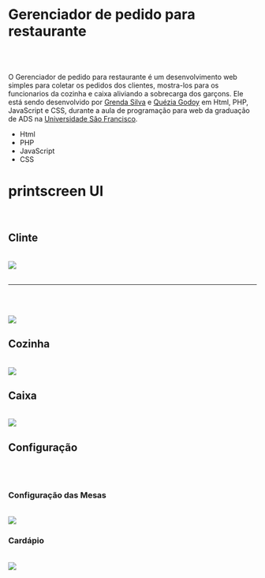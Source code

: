 # Gerenciador de pedido para restaurante

</br></br>

O Gerenciador de pedido para restaurante é um desenvolvimento web simples para coletar os pedidos dos clientes, mostra-los para os funcionarios da cozinha e caixa aliviando a sobrecarga dos garçons. Ele está sendo desenvolvido por <a href="https://github.com/GrendaCarla">Grenda Silva</a> e <a href="https://github.com/Leckaa">Quézia Godoy</a> em Html, PHP, JavaScript e CSS, durante a aula de programação para web da graduação de ADS na <a href="https://www.usf.edu.br/">Universidade São Francisco</a>.

* Html
* PHP
* JavaScript
* CSS

# printscreen UI

</br>
<h2>Clinte</h2>
</br>

<img align=center src="https://user-images.githubusercontent.com/80162033/116297968-3dceb780-a772-11eb-8f44-7fbf24260ce8.PNG"> 
</br></br>

----

</br></br>

<img align=center src="https://user-images.githubusercontent.com/80162033/116298735-31972a00-a773-11eb-92f3-088354dcea8c.PNG">

</br>
<h2>Cozinha</h2>
</br>

<img align=center src="https://user-images.githubusercontent.com/80162033/116299975-b59de180-a774-11eb-9958-e3deb3c821b0.PNG">

</br>
<h2>Caixa</h2>
</br>

<img align=center src="https://user-images.githubusercontent.com/80162033/116300371-352bb080-a775-11eb-8ec8-84349759957f.PNG">

</br>
<h2>Configuração</h2>
</br>

</br>
<h3>Configuração das Mesas</h3>
</br>

<img align=center src="https://user-images.githubusercontent.com/80162033/116300641-80de5a00-a775-11eb-8d8a-3cdacd4f4433.PNG">

</br>
<h3>Cardápio</h3>
</br>

<img align=center src="https://user-images.githubusercontent.com/80162033/116300800-b1be8f00-a775-11eb-8340-7e62b9fea826.PNG">
